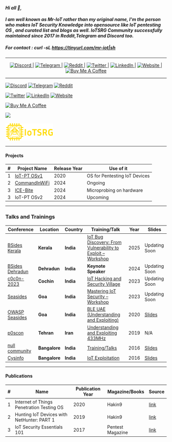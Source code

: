#### ***Hi all 👋,***
#### ***I am well known as Mr-IoT rather than my original name, I'm the person who makes IoT Security Knowledge into opensource like IoT pentesting OS , and curated list and blogs as well. IoTSRG Community successfully maintained since 2017 in Reddit,Telegram and Discord too.***

##### For contact : curl -sL https://tinyurl.com/mr-iot|sh 

-----------

<p align="center">
  <a href="https://discord.gg/WRPePTBS2Q" target="_blank">
    <img src="https://cdn.simpleicons.org/discord/5865F2" height="35" title="Discord">
  </a> 
  | 
  <a href="https://t.co/PyzNrnQVSM" target="_blank">
    <img src="https://cdn.simpleicons.org/telegram/2CA5E0" height="35" title="Telegram">
  </a> 
  | 
  <a href="https://t.co/NPkAl8bPB3" target="_blank">
    <img src="https://cdn.simpleicons.org/reddit/FF4500" height="35" title="Reddit">
  </a> 
  | 
  <a href="https://twitter.com/v33riot" target="_blank">
    <img src="https://cdn.simpleicons.org/x/1DA1F2" height="35" title="Twitter">
  </a> 
  | 
  <a href="https://www.linkedin.com/in/veeraiot/" target="_blank">
    <img src="https://cdn.simpleicons.org/linkedin/0077B5" height="35" title="LinkedIn">
  </a> 
  | 
  <a href="https://mr-iot.blog/" target="_blank">
    <img src="https://cdn.simpleicons.org/githubpages/000000" height="35" title="Website">
  </a> 
  | 
  <a href="https://www.buymeacoffee.com/v33ru" target="_blank">
    <img src="https://cdn.simpleicons.org/buymeacoffee/FFDD00" height="35" title="Buy Me A Coffee">
  </a>
</p>


------------


[![Discord](https://img.shields.io/badge/Discord-5865F2?style=for-the-badge&logo=discord&logoColor=white)](https://discord.gg/WRPePTBS2Q) [![Telegram](https://img.shields.io/badge/Telegram-2CA5E0?style=for-the-badge&logo=telegram&logoColor=white)](https://t.co/PyzNrnQVSM) [![Reddit](https://img.shields.io/badge/Reddit-FF4500?style=for-the-badge&logo=reddit&logoColor=white)](https://t.co/NPkAl8bPB3) 

[![Twitter](https://img.shields.io/badge/Twitter-1DA1F2?style=for-the-badge&logo=twitter&logoColor=white)](https://twitter.com/v33riot) [![LinkedIn](https://img.shields.io/badge/LinkedIn-0077B5?style=for-the-badge&logo=linkedin&logoColor=white)](https://www.linkedin.com/in/veeraiot/)  [![Website](https://img.shields.io/badge/website-000000?style=for-the-badge&logo=About.me&logoColor=white)](https://mr-iot.blog/)

<a href="https://www.buymeacoffee.com/v33ru" target="_blank"><img src="https://bmc-cdn.nyc3.digitaloceanspaces.com/BMC-button-images/custom_images/orange_img.png" alt="Buy Me A Coffee" style="height: auto !important;width: auto !important;" ></a>

![](https://komarev.com/ghpvc/?username=v33ru)

<a href="https://www.iotsrg.org/">
  <img src="Gold-IoTSRG.png" alt="IoTSRG Logo" width="150" />
</a>


--------------------------------------------------------------------------------------------------------------------------

#### Projects 
|#| Project Name | Release Year | Use of it |
|---|---|---|---|
|1| [IoT-PT OSv1](https://github.com/IoT-PTv/IoT-PT) | 2020 | OS for Pentesting IoT Devices |
|2| [CommandInWiFi](https://github.com/V33RU/CommandInWiFi) | 2024| Ongoing |
|3| [ICE-Bite](https://github.com/IoTSecurity101/ICEBite) | 2024 | Microprobing on hardware |
|3| IoT-PT OSv2 | 2024 | Upcoming |


------------------------------------------------------------------------------------------------------------------------------

### **Talks and Trainings**  

| **Conference** | **Location** | **Country** | **Training/Talk** | **Year** | **Slides** |  
|--------------|------------|---------|-----------------|------|--------|  
| [BSides Kerala](https://bsideskerala.in/speakers/2025/veerababu-penugonda-(Mr-IoT)/) | **Kerala** | **India** | [IoT Bug Discovery: From Vulnerability to Exploit – Workshop](https://bsideskerala.in/speakers/2025/veerababu-penugonda-(Mr-IoT)/) | 2025 | Updating Soon |  
| [BSides Dehradun](https://bsidesdehradun.com/speakers) | **Dehradun** | **India** | **Keynote Speaker** | 2024 | Updating Soon |  
| [c0c0n-2023](https://seasides.net/) | **Cochin** | **India** | [IoT Hacking and Security Village](https://india.c0c0n.org/2023/IoT-Hacking-and-Security-Village) | 2023 | Updating Soon |  
| [Seasides](https://seasides.net/) | **Goa** | **India** | [Mastering IoT Security – Workshop](https://seasides.net/mastering-iot-security-workshop/) | 2023 | Updating Soon |  
| [OWASP Seasides](https://www.owaspseasides.com/) | **Goa** | **India** | [BLE UAE (Understanding and Exploiting)](https://www.owaspseasides.com/sessions/ble_uae/) | 2020 | [Slides](https://github.com/IoTSecurity101/BLE-UAE) |  
| [p0scon](https://www.poscon.ir) | **Tehran** | **Iran** | [Understanding and Exploiting 433MHz](https://www.poscon.ir/2019/) | 2019 | N/A |  
| [null community](https://null.community) | **Bangalore** | **India** | [Training/Talks](https://null.community/profile/3556-veerababu-mr-iot) | 2016 | [Slides](https://github.com/v33ru/my-slides) |  
| [Cysinfo](https://cysinfo.com/) | **Bangalore** | **India** | [IoT Exploitation](https://cysinfo.com/8th-meetup-iot-exploitation/) | 2016 | [Slides](https://cysinfo.com/8th-meetup-iot-exploitation/) |  




----------------------------------------------------------------------------------------------------------------------------

#### Publications
|#| Name | Publication Year | Magazine/Books | Source |
|---|---|---|---|---|
|1| Internet of Things Penetration Testing OS | 2020 | Hakin9 | [link](https://hakin9.org/product/android-applications-and-security/) |
|2| Hunting IoT Devices with NetHunter:  PART 1 | 2019 | Hakin9 | [link](https://hakin9.org/product/practical-devops/) |
|3| IoT Security Essentials 101 | 2017 | Pentest Magazine | [link](https://pentestmag.com/download/pentest-security-things/) |

